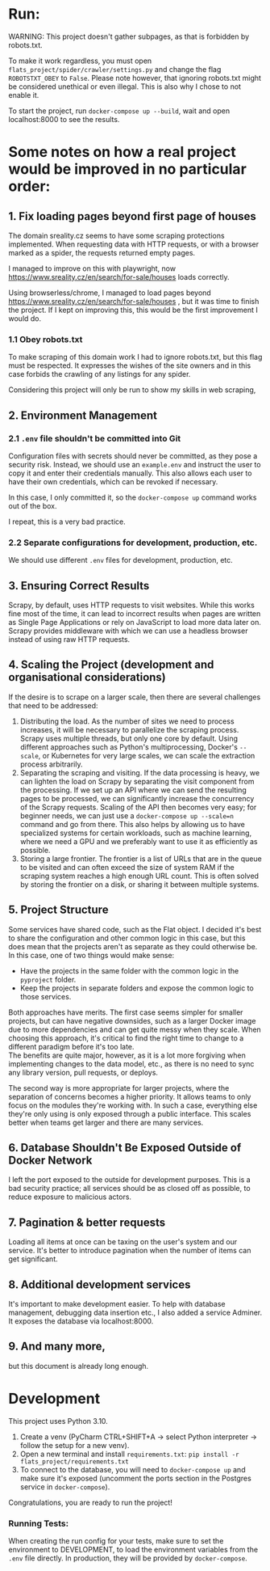 # Run:
WARNING: This project doesn't gather subpages, as that is forbidden by robots.txt.

To make it work regardless, you must open `flats_project/spider/crawler/settings.py` and change the flag `ROBOTSTXT_OBEY` to `False`. 
Please note however, that ignoring robots.txt might be considered unethical or even illegal. This is also why I chose to not enable it.

To start the project, run `docker-compose up --build`, wait and open localhost:8000 to see the results.

# Some notes on how a real project would be improved in no particular order:

## 1. Fix loading pages beyond first page of houses
The domain sreality.cz seems to have some scraping protections implemented. When requesting data with HTTP requests, or with a browser marked as a spider, the requests returned empty pages.

I managed to improve on this with playwright, now https://www.sreality.cz/en/search/for-sale/houses loads correctly. 

Using browserless/chrome, I managed to load pages beyond https://www.sreality.cz/en/search/for-sale/houses , but it was time to finish the project.
If I kept on improving this, this would be the first improvement I would do.


### 1.1 Obey robots.txt
To make scraping of this domain work I had to ignore robots.txt, but this flag must be respected. 
It expresses the wishes of the site owners and in this case forbids the crawling of any listings for any spider. 

Considering this project will only be run to show my skills in web scraping, 


## 2. Environment Management
### 2.1 `.env` file shouldn't be committed into Git
Configuration files with secrets should never be committed, as they pose a security risk.
Instead, we should use an `example.env` and instruct the user to copy it and enter their credentials manually. 
This also allows each user to have their own credentials, which can be revoked if necessary.

In this case, I only committed it, so the `docker-compose up` command works out of the box.

I repeat, this is a very bad practice. 

### 2.2 Separate configurations for development, production, etc.
We should use different `.env` files for development, production, etc.

## 3. Ensuring Correct Results
Scrapy, by default, uses HTTP requests to visit websites. 
While this works fine most of the time, it can lead to incorrect results 
when pages are written as Single Page Applications or rely on JavaScript to load more data later on. 
Scrapy provides middleware with which we can use a headless browser instead of using raw HTTP requests. 

## 4. Scaling the Project (development and organisational considerations)
If the desire is to scrape on a larger scale, then there are several challenges that need to be addressed:
1. Distributing the load. As the number of sites we need to process increases, it will be necessary to parallelize the scraping process. 
Scrapy uses multiple threads, but only one core by default. Using different approaches such as Python's multiprocessing, Docker's `--scale`, or Kubernetes for very large scales, we can scale the extraction process arbitrarily. 
2. Separating the scraping and visiting. If the data processing is heavy, we can lighten the load on Scrapy by separating the visit component from the processing. 
If we set up an API where we can send the resulting pages to be processed, we can significantly increase the concurrency of the Scrapy requests. 
Scaling of the API then becomes very easy; for beginner needs, we can just use a `docker-compose up --scale=n` command and go from there. 
This also helps by allowing us to have specialized systems for certain workloads, such as machine learning, where we need a GPU and we preferably want to use it as efficiently as possible.
3. Storing a large frontier. The frontier is a list of URLs that are in the queue to be visited and can often exceed the size of system RAM if the scraping system reaches a high enough URL count. 
This is often solved by storing the frontier on a disk, or sharing it between multiple systems.

## 5. Project Structure
Some services have shared code, such as the Flat object. I decided it's best to share the configuration and other common logic in this case, but this does mean that the projects aren't as separate as they could otherwise be. 
In this case, one of two things would make sense:
- Have the projects in the same folder with the common logic in the `pyproject` folder. 
- Keep the projects in separate folders and expose the common logic to those services.

Both approaches have merits. The first case seems simpler for smaller projects, but can have negative downsides, 
such as a larger Docker image due to more dependencies and can get quite messy when they scale. 
When choosing this approach, it's critical to find the right time to change to a different paradigm before it's too late.  
The benefits are quite major, however, as it is a lot more forgiving when implementing changes to the data model, etc., as there is no need to sync any library version, pull requests, or deploys.

The second way is more appropriate for larger projects, where the separation of concerns becomes a higher priority. 
It allows teams to only focus on the modules they're working with. 
In such a case, everything else they're only using is only exposed through a public interface. 
This scales better when teams get larger and there are many services.

## 6. Database Shouldn't Be Exposed Outside of Docker Network
I left the port exposed to the outside for development purposes. 
This is a bad security practice; all services should be as closed off as possible, to reduce exposure to malicious actors.

## 7. Pagination & better requests
Loading all items at once can be taxing on the user's system and our service. 
It's better to introduce pagination when the number of items can get significant.

## 8. Additional development services
It's important to make development easier. To help with database management, debugging data insertion etc., I also added a service Adminer. 
It exposes the database via localhost:8000.

## 9. And many more,
but this document is already long enough.  

# Development
This project uses Python 3.10.

1. Create a venv (PyCharm CTRL+SHIFT+A -> select Python interpreter -> follow the setup for a new venv).
2. Open a new terminal and install `requirements.txt`:
`pip install -r flats_project/requirements.txt`
3. To connect to the database, you will need to `docker-compose up` and make sure it's exposed (uncomment the ports section in the Postgres service in `docker-compose`).

Congratulations, you are ready to run the project!

### Running Tests:
When creating the run config for your tests, make sure to set the environment to DEVELOPMENT, to load the environment variables from the `.env` file directly.
In production, they will be provided by `docker-compose`.
